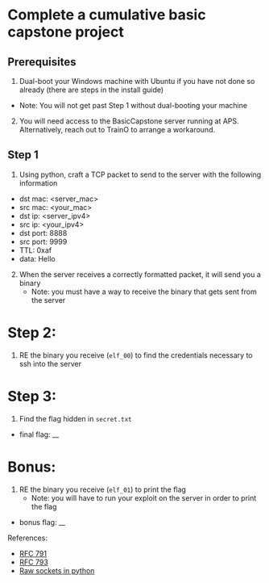 # Complete a cumulative basic capstone project

## Prerequisites

1. Dual-boot your Windows machine with Ubuntu if you have not done so already (there are steps in the install guide)
  - Note: You will not get past Step 1 without dual-booting your machine

2. You will need access to the BasicCapstone server running at APS. Alternatively, reach out to TrainO to arrange a workaround.

## Step 1

1. Using python, craft a TCP packet to send to the server with the following information
  - dst mac: <server_mac>
  - src mac: <your_mac>
  - dst ip: <server_ipv4>
  - src ip: <your_ipv4>
  - dst port: 8888
  - src port: 9999
  - TTL: 0xaf
  - data: Hello
2. When the server receives a correctly formatted packet, it will send you a binary
	- Note: you must have a way to receive the binary that gets sent from the server

# Step 2:
1. RE the binary you receive (`elf_00`) to find the credentials necessary to ssh into the server

# Step 3:
1. Find the flag hidden in `secret.txt`

- final flag: __

# Bonus:
1. RE the binary you receive (`elf_01`) to print the flag
	- Note: you will have to run your exploit on the server in order to print the flag

- bonus flag: __


References:

- [RFC 791](https://www.ietf.org/rfc/rfc791.txt)
- [RFC 793](https://www.ietf.org/rfc/rfc793.txt)
- [Raw sockets in python](https://www.binarytides.com/raw-socket-programming-in-python-linux/)
